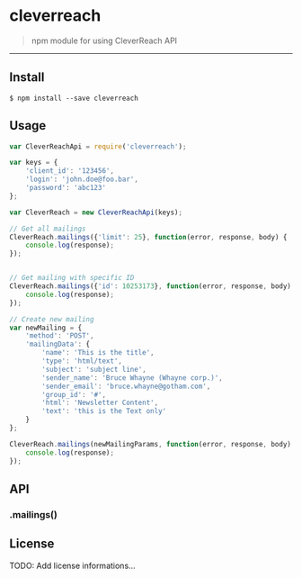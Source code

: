 # cleverreach

> npm module for using CleverReach API

---

## Install

```
$ npm install --save cleverreach
```


## Usage

```js
var CleverReachApi = require('cleverreach');

var keys = {
	'client_id': '123456',
	'login': 'john.doe@foo.bar',
	'password': 'abc123'
};

var CleverReach = new CleverReachApi(keys);

// Get all mailings
CleverReach.mailings({'limit': 25}, function(error, response, body) {
	console.log(response);
});


// Get mailing with specific ID
CleverReach.mailings({'id': 10253173}, function(error, response, body) {
	console.log(response);
});

// Create new mailing
var newMailing = {
	'method': 'POST',
	'mailingData': {
		'name': 'This is the title',
		'type': 'html/text',
		'subject': 'subject line',
		'sender_name': 'Bruce Whayne (Whayne corp.)',
		'sender_email': 'bruce.whayne@gotham.com',
		'group_id': '#',
		'html': 'Newsletter Content',
		'text': 'this is the Text only'
	}
};

CleverReach.mailings(newMailingParams, function(error, response, body) {
	console.log(response);
});
```


## API

### .mailings()




## License

TODO: Add license informations…
